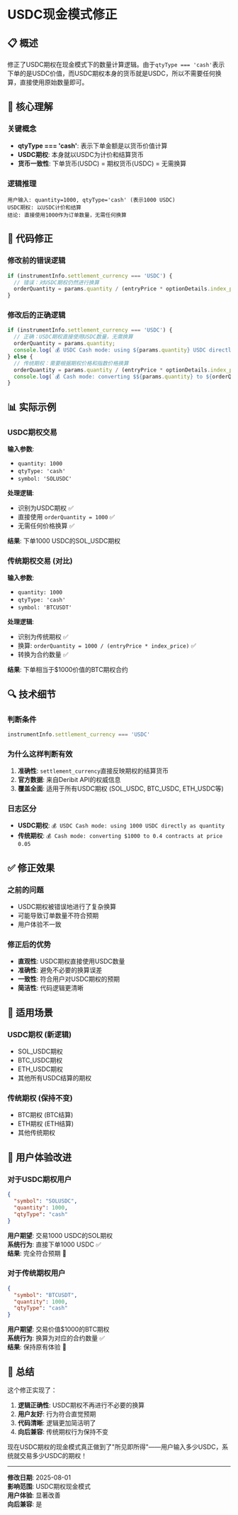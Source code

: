 # USDC现金模式修正

## 📋 概述

修正了USDC期权在现金模式下的数量计算逻辑。由于`qtyType === 'cash'`表示下单的是USDC价值，而USDC期权本身的货币就是USDC，所以不需要任何换算，直接使用原始数量即可。

## 🎯 核心理解

### 关键概念
- **qtyType === 'cash'**: 表示下单金额是以货币价值计算
- **USDC期权**: 本身就以USDC为计价和结算货币
- **货币一致性**: 下单货币(USDC) = 期权货币(USDC) = 无需换算

### 逻辑推理
```
用户输入: quantity=1000, qtyType='cash' (表示1000 USDC)
USDC期权: 以USDC计价和结算
结论: 直接使用1000作为订单数量，无需任何换算
```

## 🔧 代码修正

### 修改前的错误逻辑
```typescript
if (instrumentInfo.settlement_currency === 'USDC') {
  // 错误：对USDC期权仍然进行换算
  orderQuantity = params.quantity / (entryPrice * optionDetails.index_price) / instrumentInfo.contract_size;
}
```

### 修改后的正确逻辑
```typescript
if (instrumentInfo.settlement_currency === 'USDC') {
  // 正确：USDC期权直接使用USDC数量，无需换算
  orderQuantity = params.quantity;
  console.log(`💰 USDC Cash mode: using ${params.quantity} USDC directly as quantity`);
} else {
  // 传统期权：需要根据期权价格和指数价格换算
  orderQuantity = params.quantity / (entryPrice * optionDetails.index_price);
  console.log(`💰 Cash mode: converting $${params.quantity} to ${orderQuantity} contracts at price ${entryPrice}`);
}
```

## 📊 实际示例

### USDC期权交易
**输入参数**:
- `quantity: 1000`
- `qtyType: 'cash'`
- `symbol: 'SOLUSDC'`

**处理逻辑**:
- 识别为USDC期权 ✅
- 直接使用 `orderQuantity = 1000` ✅
- 无需任何价格换算 ✅

**结果**: 下单1000 USDC的SOL_USDC期权

### 传统期权交易 (对比)
**输入参数**:
- `quantity: 1000`
- `qtyType: 'cash'`
- `symbol: 'BTCUSDT'`

**处理逻辑**:
- 识别为传统期权 ✅
- 换算: `orderQuantity = 1000 / (entryPrice * index_price)` ✅
- 转换为合约数量 ✅

**结果**: 下单相当于$1000价值的BTC期权合约

## 🔍 技术细节

### 判断条件
```typescript
instrumentInfo.settlement_currency === 'USDC'
```

### 为什么这样判断有效
1. **准确性**: `settlement_currency`直接反映期权的结算货币
2. **官方数据**: 来自Deribit API的权威信息
3. **覆盖全面**: 适用于所有USDC期权 (SOL_USDC, BTC_USDC, ETH_USDC等)

### 日志区分
- **USDC期权**: `💰 USDC Cash mode: using 1000 USDC directly as quantity`
- **传统期权**: `💰 Cash mode: converting $1000 to 0.4 contracts at price 0.05`

## ✅ 修正效果

### 之前的问题
- USDC期权被错误地进行了复杂换算
- 可能导致订单数量不符合预期
- 用户体验不一致

### 修正后的优势
- **直观性**: USDC期权直接使用USDC数量
- **准确性**: 避免不必要的换算误差
- **一致性**: 符合用户对USDC期权的预期
- **简洁性**: 代码逻辑更清晰

## 🎯 适用场景

### USDC期权 (新逻辑)
- SOL_USDC期权
- BTC_USDC期权  
- ETH_USDC期权
- 其他所有USDC结算的期权

### 传统期权 (保持不变)
- BTC期权 (BTC结算)
- ETH期权 (ETH结算)
- 其他传统期权

## 🚀 用户体验改进

### 对于USDC期权用户
```json
{
  "symbol": "SOLUSDC",
  "quantity": 1000,
  "qtyType": "cash"
}
```
**用户期望**: 交易1000 USDC的SOL期权  
**系统行为**: 直接下单1000 USDC ✅  
**结果**: 完全符合预期 🎉

### 对于传统期权用户
```json
{
  "symbol": "BTCUSDT", 
  "quantity": 1000,
  "qtyType": "cash"
}
```
**用户期望**: 交易价值$1000的BTC期权  
**系统行为**: 换算为对应的合约数量 ✅  
**结果**: 保持原有体验 🎉

## 🎉 总结

这个修正实现了：

1. **逻辑正确性**: USDC期权不再进行不必要的换算
2. **用户友好**: 行为符合直觉预期
3. **代码清晰**: 逻辑更加简洁明了
4. **向后兼容**: 传统期权行为保持不变

现在USDC期权的现金模式真正做到了"所见即所得"——用户输入多少USDC，系统就交易多少USDC的期权！

---

**修改日期**: 2025-08-01  
**影响范围**: USDC期权现金模式  
**用户体验**: 显著改善  
**向后兼容**: 是
